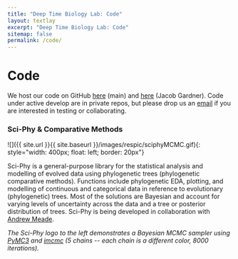 ```yaml
---
title: "Deep Time Biology Lab: Code"
layout: textlay
excerpt: "Deep Time Biology Lab: Code"
sitemap: false
permalink: /code/
---
```


# Code

We host our code on GitHub [here](https://github.com/ChrisOrgan) (main) and [here](https://github.com/JDGardner94) (Jacob Gardner). Code under active develop are in private repos, but please drop us an <a href="mailto:c.l.organ@reading.ac.uk">email</a> if you are interested in testing or collaborating.

### Sci-Phy & Comparative Methods

![]({{ site.url }}{{ site.baseurl }}/images/respic/sciphyMCMC.gif){: style="width: 400px; float: left; border: 20px"}

Sci-Phy is a general-purpose library for the statistical analysis and modelling of evolved data using phylogenetic trees (phylogenetic comparative methods). Functions include phylogenetic EDA, plotting, and modelling of continuous and categorical data in reference to evolutionary (phylogenetic) trees. Most of the solutions are Bayesian and account for varying levels of uncertainty across the data and a tree or posterior distribution of trees. Sci-Phy is being developed in collaboration with [Andrew Meade](http://www.reading.ac.uk/biologicalsciences/about/staff/a-meade.aspx).

*The Sci-Phy logo to the left demonstrates a Bayesian MCMC sampler using [PyMC3](https://docs.pymc.io/) and [imcmc](https://github.com/ColCarroll/imcmc) (5 chains -- each chain is a different color, 8000 iterations).*

